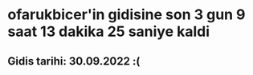 # ofarukbicer'in gidisine son 3 gun 9 saat 13 dakika 25 saniye kaldi

## Gidis tarihi: 30.09.2022 :(